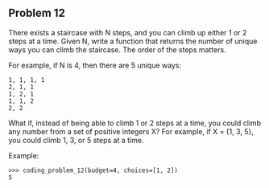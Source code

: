 ## Problem 12

There exists a staircase with N steps, and you can climb up either 1 or 2 steps at a time. Given N, write a
function that returns the number of unique ways you can climb the staircase. The order of the steps matters.

For example, if N is 4, then there are 5 unique ways:

    1, 1, 1, 1
    2, 1, 1
    1, 2, 1
    1, 1, 2
    2, 2

What if, instead of being able to climb 1 or 2 steps at a time, you could climb any number from a set of positive
integers X? For example, if X = {1, 3, 5}, you could climb 1, 3, or 5 steps at a time.

Example:

    >>> coding_problem_12(budget=4, choices=[1, 2])
    5